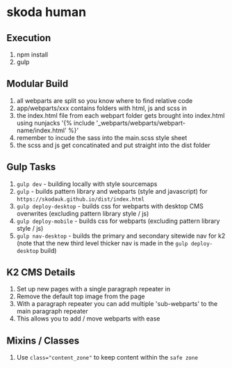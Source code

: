 # skoda human

## Execution
1. npm install
2. gulp 

## Modular Build
1. all webparts are split so you know where to find relative code
2. app/webparts/xxx contains folders with html, js and scss in
3. the index.html file from each webpart folder gets brought into index.html using nunjacks '{% include '_webparts/webparts/webpart-name/index.html' %}'
4. remember to incude the sass into the main.scss style sheet
5. the scss and js get concatinated and put straight into the dist folder

## Gulp Tasks
1. `gulp dev` - building locally with style sourcemaps
2. `gulp` - builds pattern library and webparts (style and javascript) for `https://skodauk.github.io/dist/index.html`
3. `gulp deploy-desktop` - builds css for webparts with desktop CMS overwrites (excluding pattern library style / js)
4. `gulp deploy-mobile` - builds css for webparts (excluding pattern library style / js)
5. `gulp nav-desktop` - builds the primary and secondary sitewide nav for k2 (note that the new third level thicker nav is made in the `gulp deploy-desktop` build)

## K2 CMS Details
1. Set up new pages with a single paragraph repeater in
2. Remove the default top image from the page
3. With a paragraph repeater you can add multiple 'sub-webparts' to the main paragraph repeater
4. This allows you to add / move webparts with ease

## Mixins / Classes
1. Use `class="content_zone"` to keep content within the `safe zone`